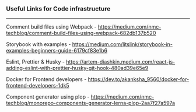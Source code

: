 ### Useful Links for Code infrastructure
---

Comment build files using Webpack - https://medium.com/nmc-techblog/comment-build-files-using-webpack-682db137b520

Storybook with examples - https://medium.com/litslink/storybook-in-examples-beginners-guide-6179cf83e1b6

Eslint, Prettier & Husky - https://artem-diashkin.medium.com/react-js-adding-eslint-with-prettier-husky-git-hook-480ad39e65e9

Docker for Frontend developers - https://dev.to/akanksha_9560/docker-for-frontend-developers-1dk5

Component generator using plop - https://medium.com/nmc-techblog/monorepo-components-generator-lerna-plop-2aa7f27a597a
